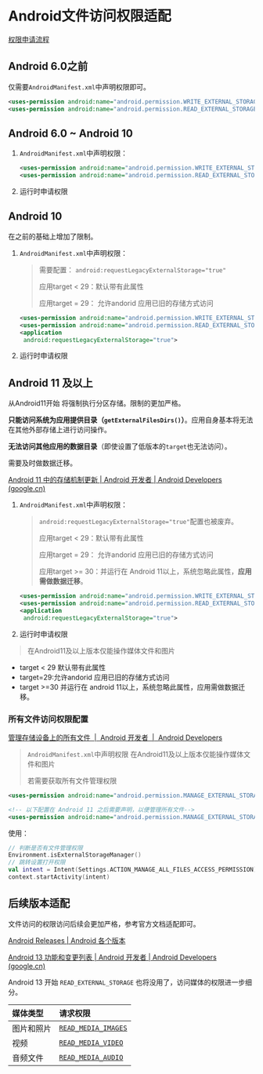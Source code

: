 # Android文件访问权限适配

[权限申请流程](../Android中的权限.md)

## Android 6.0之前

仅需要`AndroidManifest.xml`中声明权限即可。

```xml
<uses-permission android:name="android.permission.WRITE_EXTERNAL_STORAGE" />
<uses-permission android:name="android.permission.READ_EXTERNAL_STORAGE" />
```

## Android 6.0 ~ Android 10

1. `AndroidManifest.xml`中声明权限：

    ```xml
    <uses-permission android:name="android.permission.WRITE_EXTERNAL_STORAGE" />
    <uses-permission android:name="android.permission.READ_EXTERNAL_STORAGE" />
    ```

2. 运行时申请权限



## Android 10

在之前的基础上增加了限制。

1. `AndroidManifest.xml`中声明权限：

   > 需要配置： `android:requestLegacyExternalStorage="true"`
   >
   > 应用target < 29：默认带有此属性
   >
   > 应用target = 29： 允许andorid 应用已旧的存储方式访问

   ```xml
   <uses-permission android:name="android.permission.WRITE_EXTERNAL_STORAGE" />
   <uses-permission android:name="android.permission.READ_EXTERNAL_STORAGE" />
   <application
   	android:requestLegacyExternalStorage="true">
   ```

2. 运行时申请权限

## Android 11 及以上

从Android11开始 将强制执行分区存储。限制的更加严格。

**只能访问系统为应用提供目录（`getExternalFilesDirs()`）**。应用自身基本将无法在其他外部存储上进行访问操作。

**无法访问其他应用的数据目录**（即使设置了低版本的`target`也无法访问）。

需要及时做数据迁移。

[Android 11 中的存储机制更新  | Android 开发者  | Android Developers (google.cn)](https://developer.android.google.cn/about/versions/11/privacy/storage#scoped-storage)

1. `AndroidManifest.xml`中声明权限：

   >  `android:requestLegacyExternalStorage="true"`配置也被废弃。
   >
   > 应用target < 29：默认带有此属性
   >
   > 应用target = 29： 允许andorid 应用已旧的存储方式访问
   >
   > 应用target >= 30：并运行在 Android 11以上，系统忽略此属性，**应用需做数据迁移**。

   ```xml
   <uses-permission android:name="android.permission.WRITE_EXTERNAL_STORAGE" />
   <uses-permission android:name="android.permission.READ_EXTERNAL_STORAGE" />
   <application
   	android:requestLegacyExternalStorage="true">
   ```

2. 运行时申请权限



> 在Android11及以上版本仅能操作媒体文件和图片

- target < 29 默认带有此属性
- target=29:允许andorid 应用已旧的存储方式访问
- target >=30 并运行在 android 11以上，系统忽略此属性，应用需做数据迁移。



### 所有文件访问权限配置

[管理存储设备上的所有文件  |  Android 开发者  |  Android Developers](https://developer.android.com/training/data-storage/manage-all-files)

> `AndroidManifest.xml`中声明权限
> 在Android11及以上版本仅能操作媒体文件和图片
>
> 若需要获取所有文件管理权限

```xml
<uses-permission android:name="android.permission.MANAGE_EXTERNAL_STORAGE" />
```

```xml
<!-- 以下配置在 Android 11 之后需要声明，以便管理所有文件-->
<uses-permission android:name="android.permission.MANAGE_EXTERNAL_STORAGE" />
```

使用：

```kotlin
// 判断是否有文件管理权限
Environment.isExternalStorageManager()
// 跳转设置打开权限
val intent = Intent(Settings.ACTION_MANAGE_ALL_FILES_ACCESS_PERMISSION)
context.startActivity(intent)

```







## 后续版本适配

文件访问的权限访问后续会更加严格，参考官方文档适配即可。

[Android Releases  | Android 各个版本](https://developer.android.google.cn/about/versions)

[Android 13 功能和变更列表  | Android 开发者  | Android Developers (google.cn)](https://developer.android.google.cn/about/versions/13/summary?hl=zh-cn)

Android 13 开始 `READ_EXTERNAL_STORAGE` 也将没用了，访问媒体的权限进一步细分。

| 媒体类型   | 请求权限                                                     |
| :--------- | :----------------------------------------------------------- |
| 图片和照片 | [`READ_MEDIA_IMAGES`](https://developer.android.google.cn/reference/android/Manifest.permission?hl=zh-cn#READ_MEDIA_IMAGES) |
| 视频       | [`READ_MEDIA_VIDEO`](https://developer.android.google.cn/reference/android/Manifest.permission?hl=zh-cn#READ_MEDIA_VIDEO) |
| 音频文件   | [`READ_MEDIA_AUDIO`](https://developer.android.google.cn/reference/android/Manifest.permission?hl=zh-cn#READ_MEDIA_AUDIO) |
